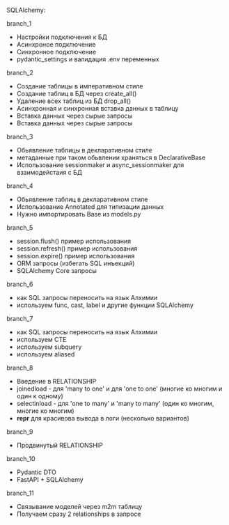 SQLAlchemy:

branch_1
- Настройки подключения к БД
- Асинхроное подключение
- Синхронное подключение
- pydantic_settings и валидация .env переменных

branch_2
- Создание таблицы в императивном стиле
- Создание таблиц в БД через create_all()
- Удаление всех таблиц из БД drop_all()
- Асинхронная и синхронная вставка данных в таблицу
- Вставка данных через сырые запросы
- Вставка данных через сырые запросы

branch_3
- Обьявление таблицы в декларативном стиле
- метаданные при таком обьвлении храняться в DeclarativeBase
- Использование sessionmaker и async_sessionmaker для взаимодейстаия с БД

branch_4
- Обьявление таблиц в декларативном стиле
- Использование Annotated для типизации данных
- Нужно импортировать Base из models.py

branch_5
- session.flush() пример использования
- session.refresh() пример использования
-  session.expire() пример использования
- ORM запросы (избегать SQL инъекций)
- SQLAlchemy Core запросы 

branch_6
-  как SQL запросы переносить на язык Алхимии
- используем func, cast, label и другие функции SQLAlchemy

branch_7
- как SQL запросы переносить на язык Алхимии
- используем CTE
- используем subquery
- используем aliased

branch_8
- Введение в RELATIONSHIP
- joinedload - для 'many to one' и для 'one to one' (многие ко многим и один к одному)
- selectinload - для 'one to many' и 'many to many' (один ко многим, многие ко многим)
- __repr__ для красивова вывода в логи (несколько вариантов)

branch_9 
- Продвинутый RELATIONSHIP

branch_10
- Pydantic DTO
- FastAPI + SQLAlchemy

branch_11
- Связывание моделей через m2m таблицу
- Получаем сразу 2 relationships в запросе
